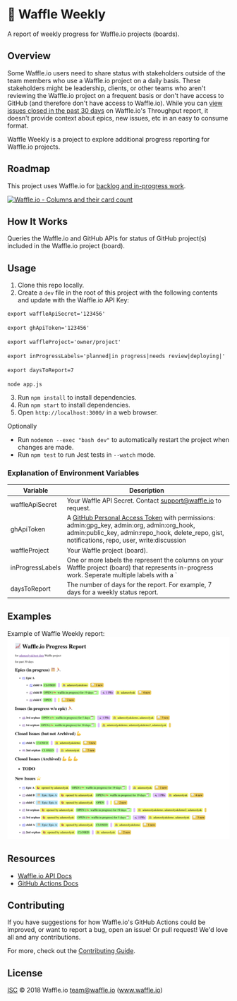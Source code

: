 # 📆 Waffle Weekly

A report of weekly progress for Waffle.io projects (boards).

## Overview

Some Waffle.io users need to share status with stakeholders outside of the team members who use a Waffle.io project on a daily basis.  These stakeholders might be leadership, clients, or other teams who aren't reviewing the Waffle.io project on a frequent basis or don't have access to GitHub (and therefore don't have access to Waffle.io).  While you can [view issues closed in the past 30 days](https://help.waffle.io/faq/done-column-closing-issues/can-i-viewed-my-archived-issues) on Waffle.io's Throughput report, it doesn't provide context about epics, new issues, etc in an easy to consume format.  

Waffle Weekly is a project to explore additional progress reporting for Waffle.io projects.

## Roadmap

This project uses Waffle.io for [backlog and in-progress work](https://waffle.io/waffleio/waffleio-weekly).  

[![Waffle.io - Columns and their card count](https://badge.waffle.io/waffleio/waffleio-weekly.svg?columns=all)](https://waffle.io/waffleio/waffleio-weekly)

## How It Works

Queries the Waffle.io and GitHub APIs for status of GitHub project(s) included in the Waffle.io project (board).

## Usage

1. Clone this repo locally.
2. Create a `dev` file in the root of this project with the following contents and update with the Waffle.io API Key:
```
export waffleApiSecret='123456'

export ghApiToken='123456'

export waffleProject='owner/project' 

export inProgressLabels='planned|in progress|needs review|deploying|'

export daysToReport=7

node app.js
```
3. Run `npm install` to install dependencies.
4. Run `npm start` to install dependencies.
5. Open `http://localhost:3000/` in a web browser.

Optionally

* Run `nodemon --exec "bash dev"` to automatically restart the project when changes are made.
* Run `npm test` to run Jest tests in `--watch` mode.


### Explanation of Environment Variables

| Variable | Description |
| --- | --- |
| waffleApiSecret | Your Waffle API Secret.  Contact support@waffle.io to request. |
| ghApiToken | A [GitHub Personal Access Token](https://blog.github.com/2013-05-16-personal-api-tokens/) with permissions: admin:gpg_key, admin:org, admin:org_hook, admin:public_key, admin:repo_hook, delete_repo, gist, notifications, repo, user, write:discussion |
| waffleProject | Your Waffle project (board).|
| inProgressLabels | One or more labels the represent the columns on your Waffle project (board) that represents in-progress work. Seperate multiple labels with a `|` delimiter. |
| daysToReport | The number of days for the report.  For example, 7 days for a weekly status report. |

## Examples

Example of Waffle Weekly report:
![GitHub Logo](./docs/example1.png)

## Resources

* [Waffle.io API Docs](https://docs.waffle.io/)
* [GitHub Actions Docs](https://developer.github.com/actions/)

## Contributing

If you have suggestions for how Waffle.io's GitHub Actions could be improved, or want to report a bug, open an issue!  Or pull request! We'd love all and any contributions.

For more, check out the [Contributing Guide](CONTRIBUTING.md).

## License

[ISC](LICENSE) © 2018 Waffle.io <team@waffle.io> (www.waffle.io)

